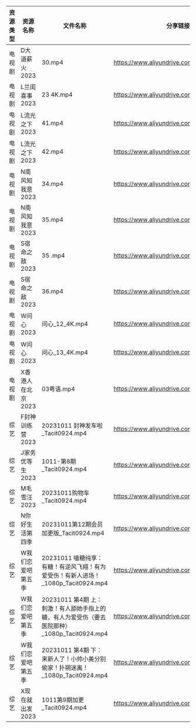 | 资源类型 | 资源名称        | 文件名称                                                           | 分享链接                                      | 更新时间       |
| ---- | ----------- | -------------------------------------------------------------- | ----------------------------------------- | ---------- |
| 电视剧  | D大道薪火2023   | 30.mp4                                                         | https://www.aliyundrive.com/s/EgRo2iJ1cNB | 2023-10-12 |
| 电视剧  | L兰闺喜事2023   | 23 4K.mp4                                                      | https://www.aliyundrive.com/s/HSTGHiG6pDw | 2023-10-12 |
| 电视剧  | L流光之下2023   | 41.mp4                                                         | https://www.aliyundrive.com/s/7nrF9xgieoR | 2023-10-12 |
| 电视剧  | L流光之下2023   | 42.mp4                                                         | https://www.aliyundrive.com/s/7nrF9xgieoR | 2023-10-12 |
| 电视剧  | N南风知我意2023  | 34.mp4                                                         | https://www.aliyundrive.com/s/DeRMnNbejyx | 2023-10-12 |
| 电视剧  | N南风知我意2023  | 35.mp4                                                         | https://www.aliyundrive.com/s/DeRMnNbejyx | 2023-10-12 |
| 电视剧  | S宿命之敌2023   | 35 .mp4                                                        | https://www.aliyundrive.com/s/4d5Stsg6Pgd | 2023-10-12 |
| 电视剧  | S宿命之敌2023   | 36.mp4                                                         | https://www.aliyundrive.com/s/4d5Stsg6Pgd | 2023-10-12 |
| 电视剧  | W问心2023     | 问心_12_4K.mp4                                                   | https://www.aliyundrive.com/s/8YozrD7jiUS | 2023-10-12 |
| 电视剧  | W问心2023     | 问心_13_4K.mp4                                                   | https://www.aliyundrive.com/s/8YozrD7jiUS | 2023-10-12 |
| 电视剧  | X香港人在北京2023 | 03粤语.mp4                                                       | https://www.aliyundrive.com/s/suvVXjuNbPu | 2023-10-12 |
| 综艺   | F封神训练营2023  | 20231011 封神发车啦_Tacit0924.mp4                                   | https://www.aliyundrive.com/s/DBZFztwcixk | 2023-10-12 |
| 综艺   | J家务优等生2023  | 1011-第8期_Tacit0924.mp4                                         | https://www.aliyundrive.com/s/FJt54CodgfL | 2023-10-12 |
| 综艺   | M毛雪汪2023    | 20231011购物车_Tacit0924.mp4                                      | https://www.aliyundrive.com/s/asPqfgPRqAg | 2023-10-12 |
| 综艺   | N你好生活第四季    | 20231011第12期会员加更版_Tacit0924.mp4                                | https://www.aliyundrive.com/s/jU73GgvZa9y | 2023-10-12 |
| 综艺   | W我们恋爱吧第五季   | 20231011 嗑糖纯享：有糖！有逆风飞翔！有为爱受伤！有新人进场！_1080p_Tacit0924.mp4        | https://www.aliyundrive.com/s/HKudLToehXL | 2023-10-12 |
| 综艺   | W我们恋爱吧第五季   | 20231011 第4期 上：刺激！有人舔她手指上的糖，有人为爱受伤（要去医院那种）_1080p_Tacit0924.mp4 | https://www.aliyundrive.com/s/HKudLToehXL | 2023-10-12 |
| 综艺   | W我们恋爱吧第五季   | 20231011 第4期 下：来新人了！小帅小美分别偷家！扑朔迷离！_1080p_Tacit0924.mp4         | https://www.aliyundrive.com/s/HKudLToehXL | 2023-10-12 |
| 综艺   | X现在就出发2023  | 1011第9期加更_Tacit0924.mp4                                        | https://www.aliyundrive.com/s/RBtsDZX8Y3n | 2023-10-12 |
